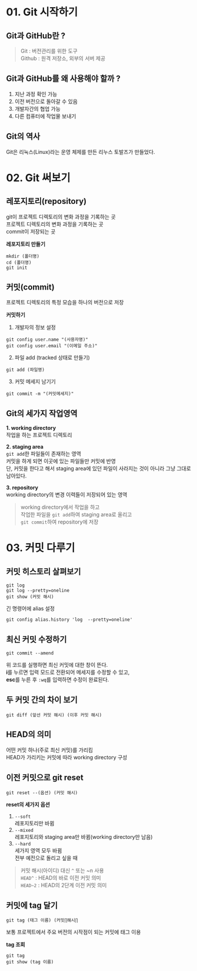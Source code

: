 # 01. Git 시작하기
## Git과 GitHub란 ?
> Git : 버전관리를 위한 도구  
> Github : 원격 저장소, 외부의 서버 제공

## Git과 GitHub를 왜 사용해야 할까 ?
1. 지난 과정 확인 가능  
2. 이전 버전으로 돌아갈 수 있음
3. 개발자간의 협업 가능
4. 다른 컴퓨터에 작업물 보내기

## Git의 역사
Git은 리눅스(Linux)라는 운영 체제를 만든 리누스 토발즈가 만들었다.

# 02. Git 써보기
## 레포지토리(repository)
git이 프로젝트 디렉토리의 변화 과정을 기록하는 곳  
프로젝트 디렉토리의 변화 과정을 기록하는 곳  
commit이 저장되는 곳  

**레포지토리 만들기**
```
mkdir (폴더명)
cd (폴더명)
git init
```

## 커밋(commit)
프로젝트 디렉토리의 특정 모습을 하나의 버전으로 저장  

**커밋하기**
1. 개발자의 정보 설정
```
git config user.name "(사용자명)"
git config user.email "(이메일 주소)"
```
2. 파일 add (tracked 상태로 만들기)
```
git add (파일명)
```
3. 커밋 메세지 남기기
```
git commit -m "(커밋메세지)"
```

## Git의 세가지 작업영역
**1. working directory**  
 작업을 하는 프로젝트 디렉토리  

**2. staging area**  
```git add```한 파일들이 존재하는 영역  
커밋을 하게 되면 이곳에 있는 파일들만 커밋에 반영  
단, 커밋을 한다고 해서 staging area에 있던 파일이 사라지는 것이 아니라 그냥 그대로 남아있다.

**3. repository**  
working directory의 변경 이력들이 저장되어 있는 영역  

> working directory에서 작업을 하고  
> 작업한 파일을 ```git add```하여 staging area로 올리고  
> ```git commit```하여 repository에 저장  

# 03. 커밋 다루기
## 커밋 히스토리 살펴보기
```
git log
git log --pretty=oneline
git show (커밋 해시)
```
긴 명령어에 alias 설정  
```
git config alias.history 'log  --pretty=oneline'
```

## 최신 커밋 수정하기
```
git commit --amend
```
위 코드를 실행하면 최신 커밋에 대한 창이 뜬다.  
**i**를 누르면 입력 모드로 전환되어 메세지를 수정할 수 있고,  
**esc**를 누른 후 ```:wq```를 입력하면 수정이 완료된다.

## 두 커밋 간의 차이 보기
```
git diff (앞선 커밋 해시) (이후 커밋 해시)
```

## HEAD의 의미
어떤 커밋 하나(주로 최신 커밋)를 가리킴  
HEAD가 가리키는 커밋에 따라 working directory 구성

## 이전 커밋으로 git reset
```
git reset --(옵션) (커밋 해시)
```

**reset의 세가지 옵션**
1. ```--soft```  
 레포지토리만 바뀜  
2. ```--mixed```  
 레포지토리와 staging area만 바뀜(working directory만 남음)
3. ```--hard```  
 세가지 영역 모두 바뀜  
 전부 예전으로 돌리고 싶을 때

 > 커밋 해시(아이디) 대신 `^` 또는 ~n 사용  
 > `HEAD^` : HEAD의 바로 이전 커밋 의미  
 > `HEAD~2` : HEAD의 2단계 이전 커밋 의미

## 커밋에 tag 달기
```
git tag (태그 이름) (커밋∏해시∏
```  
보통 프로젝트에서 주요 버전의 시작점이 되는 커밋에 태그 이용

**tag 조회**
```
git tag
git show (tag 이름)
```